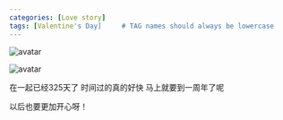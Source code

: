 ```yaml
---
categories: [Love story]
tags: [Valentine's Day]     # TAG names should always be lowercase
---
```


![avatar](../../images/2022_2_14_1_1.jpg)

![avatar](../../images/2022_2_14_2_2.jpg)

在一起已经325天了 时间过的真的好快 马上就要到一周年了呢 

以后也要更加开心呀！

